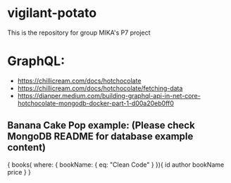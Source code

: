# vigilant-potato
This is the repository for group MIKA's P7 project

# GraphQL:
- https://chillicream.com/docs/hotchocolate
- https://chillicream.com/docs/hotchocolate/fetching-data
- https://dianper.medium.com/building-graphql-api-in-net-core-hotchocolate-mongodb-docker-part-1-d00a20eb0ff0


## Banana Cake Pop example: (Please check MongoDB README for database example content)
{
  books(
    where: {
      bookName: { eq: "Clean Code" }
  }){
    id
    author
    bookName
    price
  }
}